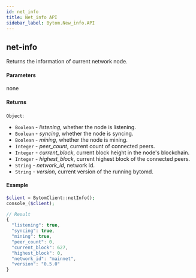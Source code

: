 ```yaml
---
id: net_info
title: Net_info API
sidebar_label: Bytom.New_info.API
---
```


## net-info

Returns the information of current network node.

#### Parameters

none

#### Returns

`Object`:

- `Boolean` - *listening*, whether the node is listening.
- `Boolean` - *syncing*, whether the node is syncing.
- `Boolean` - *mining*, whether the node is mining.
- `Integer` - *peer_count*, current count of connected peers.
- `Integer` - *current_block*, current block height in the node's blockchain.
- `Integer` - *highest_block*, current highest block of the connected peers.
- `String` - *network_id*, network id.
- `String` - *version*, current version of the running bytomd.

#### Example
```php
$client = BytomClient::netInfo();
console_($client);
```
```js
// Result
{
  "listening": true,
  "syncing": true,
  "mining": true,
  "peer_count": 0,
  "current_block": 627,
  "highest_block": 0,
  "network_id": "mainnet",
  "version": "0.5.0"
}
```